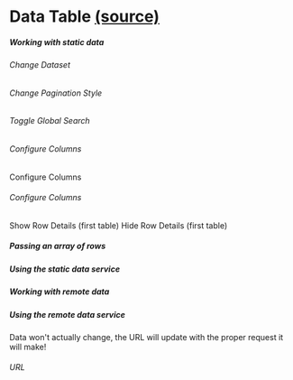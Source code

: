 Data Table [(source)](https://github.com/bullhorn/novo-elements/blob/master/projects/elements/components/data-table)
====================================================================================================

##### Working with static data

###### Change Dataset

###### Change Pagination Style

###### Toggle Global Search

###### Configure Columns

Configure Columns

###### Configure Columns

Show Row Details (first table) Hide Row Details (first table)  
  

##### Passing an array of rows

<code-example example="data-table-rows"></code-example>

##### Using the static data service

<code-example example="data-table-service"></code-example>

##### Working with remote data

##### Using the remote data service

Data won't actually change, the URL will update with the proper request it will make!

###### URL

<code-example example="data-table-remote"></code-example>